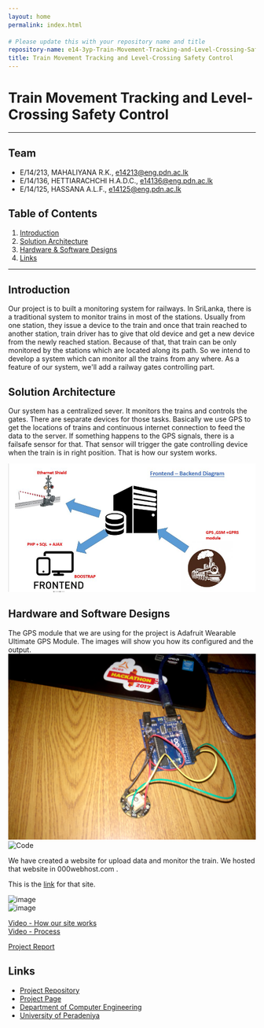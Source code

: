 ```yaml
---
layout: home
permalink: index.html

# Please update this with your repository name and title
repository-name: e14-3yp-Train-Movement-Tracking-and-Level-Crossing-Safety-Control
title: Train Movement Tracking and Level-Crossing Safety Control
---
```


[comment]: # "This is the standard layout for the project, but you can clean this and use your own template"

# Train Movement Tracking and Level-Crossing Safety Control

---

## Team
-  E/14/213, MAHALIYANA R.K., [e14213@eng.pdn.ac.lk](mailto:e14213@eng.pdn.ac.lk)
-  E/14/136, HETTIARACHCHI H.A.D.C., [e14136@eng.pdn.ac.lk](mailto:e14136@eng.pdn.ac.lk)
-  E/14/125, HASSANA A.L.F., [e14125@eng.pdn.ac.lk](mailto:e14125@eng.pdn.ac.lk)

## Table of Contents
1. [Introduction](#introduction)
2. [Solution Architecture](#solution-architecture )
3. [Hardware & Software Designs](#hardware-and-software-designs)
4. [Links](#links)

---

## Introduction

Our project is to built a monitoring system for railways. In SriLanka, there is a traditional system to monitor trains in most of the stations. Usually from one station, they issue a device to the train and once that train reached to another station, train driver has to give that old device and get a new device from the newly reached station. Because of that, that train can be only monitored by the stations which are located along its path. So we intend to develop a system which can monitor all the trains from any where. As a feature of our system, we'll add a railway gates controlling part. 

  



## Solution Architecture

Our system has a centralized sever. It monitors the trains and controls the gates. There are separate devices for those tasks. Basically we use GPS to get the locations of trains and continuous internet connection to feed the data to the server. If something happens to the GPS signals, there is a failsafe sensor for that. That sensor will trigger the gate controlling device when the train is in right position. That is how our system works.  

![Diagram](docs/data/images/5.JPG)

## Hardware and Software Designs

The GPS module that we are using for the project is Adafruit Wearable Ultimate GPS Module. The images will show you how its configured and the output.  
![GPS_module](docs/data/images/3.JPG)  
![Code](docs/data/images/4.JPG)  
  
We have created a website for upload data and monitor the train. We hosted that website in 000webhost.com . 

This is the [link](https://trainlocationviewer.000webhostapp.com) for that site.  

![image](docs/data/images/1.JPG)  
![image](docs/data/images/2.JPG)  

[Video - How our site works](https://youtu.be/p51krXkC2GI)  
[Video - Process](https://youtu.be/yUq7oLuPGLU)  
  
[Project Report](docs/data/documents/1.pdf)



## Links

- <a href = "https://github.com/cepdnaclk/e14-3yp-Train-Movement-Tracking-and-Level-Crossing-Safety-Control" target = "_blank">Project Repository</a>
- <a href = "https://cepdnaclk.github.io/e14-3yp-Train-Movement-Tracking-and-Level-Crossing-Safety-Control/" target = "_blank">Project Page</a>
- <a href = "http://www.ce.pdn.ac.lk/" target = "_blank">Department of Computer Engineering</a>
- <a href = "https://eng.pdn.ac.lk/" target = "_blank">University of Peradeniya</a>


[//]: # (Please refer this to learn more about Markdown syntax)
[//]: # (https://github.com/adam-p/markdown-here/wiki/Markdown-Cheatsheet)
